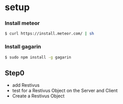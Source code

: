# setup
### Install meteor
```bash
$ curl https://install.meteor.com/ | sh
```
### Install gagarin
```bash
$ sudo npm install -g gagarin
```

## Step0

- add Restivus
- test for a Restivus Object on the Server and Client
- Create a Restivus Object
